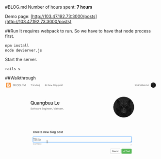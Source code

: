#BLOG.md
Number of hours spent: **7 hours**

Demo page: [http://103.47.192.73:3000/posts](http://103.47.192.73:3000/posts)

##Run
It requires webpack to run. So we have to have that node process first.
```
npm install
node devServer.js
```

Start the server.
```
rails s
```

##Walkthrough
![Ple ple](walkthrough.gif)
